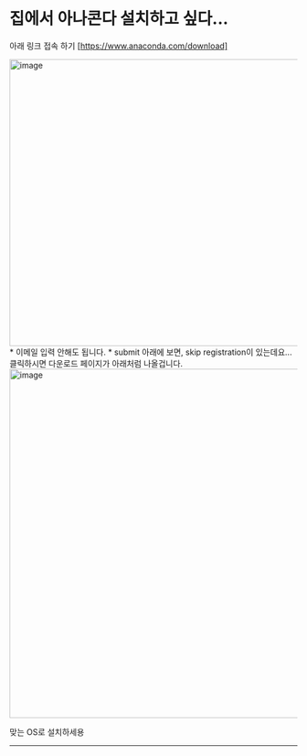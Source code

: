 # 집에서 아나콘다 설치하고 싶다...

아래 링크 접속 하기
[https://www.anaconda.com/download]

<img width="1036" height="502" alt="image" src="https://github.com/user-attachments/assets/6a1400f4-b147-408a-a12a-b3fdababe4bc" />
* 이메일 입력 안해도 됩니다.
* submit 아래에 보면, skip registration이 있는데요... 클릭하시면 다운로드 페이지가 아래처럼 나올겁니다.

<img width="1120" height="611" alt="image" src="https://github.com/user-attachments/assets/81296225-69ac-402f-ab2c-21c224a3b824" />

맞는 OS로 설치하세용

---


